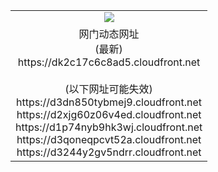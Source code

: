 ﻿<table>
  <tr></tr>
  <tr><td colspan=2 align=center><img src="https://dk2c17c6c8ad5.cloudfront.net/Up/oGate.jpg" /></td></tr>
  <tr><td colspan=2 align=center>网门动态网址<br/>(最新)
<br>https://dk2c17c6c8ad5.cloudfront.net
<br/><br/>(以下网址可能失效)
<br>https://d3dn850tybmej9.cloudfront.net
<br>https://d2xjg60z06v4ed.cloudfront.net
<br>https://d1p74nyb9hk3wj.cloudfront.net
<br>https://d3qoneqpcvt52a.cloudfront.net
<br>https://d3244y2gv5ndrr.cloudfront.net
    </td>
  </tr>
</table>
